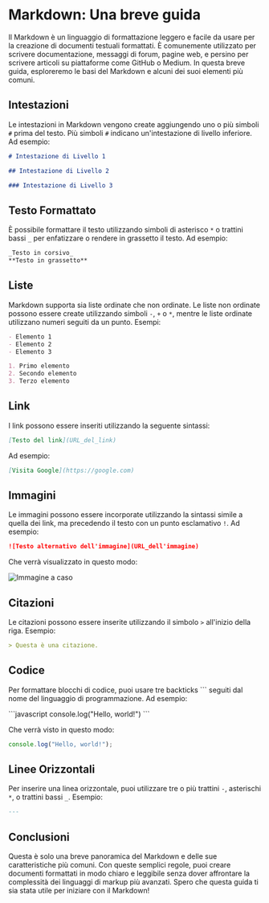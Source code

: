 # Markdown: Una breve guida

Il Markdown è un linguaggio di formattazione leggero e facile da usare per la creazione di documenti testuali formattati. È comunemente utilizzato per scrivere documentazione, messaggi di forum, pagine web, e persino per scrivere articoli su piattaforme come GitHub o Medium. In questa breve guida, esploreremo le basi del Markdown e alcuni dei suoi elementi più comuni.

## Intestazioni

Le intestazioni in Markdown vengono create aggiungendo uno o più simboli `#` prima del testo. Più simboli `#` indicano un'intestazione di livello inferiore. Ad esempio:

```markdown
# Intestazione di Livello 1

## Intestazione di Livello 2

### Intestazione di Livello 3
```

## Testo Formattato

È possibile formattare il testo utilizzando simboli di asterisco `*` o trattini bassi `_` per enfatizzare o rendere in grassetto il testo. Ad esempio:

```markdown
_Testo in corsivo_
**Testo in grassetto**
```

## Liste

Markdown supporta sia liste ordinate che non ordinate. Le liste non ordinate possono essere create utilizzando simboli `-`, `+` o `*`, mentre le liste ordinate utilizzano numeri seguiti da un punto. Esempi:

```markdown
- Elemento 1
- Elemento 2
- Elemento 3

1. Primo elemento
2. Secondo elemento
3. Terzo elemento
```

## Link

I link possono essere inseriti utilizzando la seguente sintassi:

```markdown
[Testo del link](URL_del_link)
```

Ad esempio:

```markdown
[Visita Google](https://google.com)
```

## Immagini

Le immagini possono essere incorporate utilizzando la sintassi simile a quella dei link, ma precedendo il testo con un punto esclamativo `!`. Ad esempio:

```markdown
![Testo alternativo dell'immagine](URL_dell'immagine)
```

Che verrà visualizzato in questo modo:

![Immagine a caso](https://picsum.photos/200)

## Citazioni

Le citazioni possono essere inserite utilizzando il simbolo `>` all'inizio della riga. Esempio:

```markdown
> Questa è una citazione.
```

## Codice

Per formattare blocchi di codice, puoi usare tre backticks ``` seguiti dal nome del linguaggio di programmazione. Ad esempio:

\```javascript
console.log("Hello, world!")
\```

Che verrà visto in questo modo:

```javascript
console.log("Hello, world!");
```

## Linee Orizzontali

Per inserire una linea orizzontale, puoi utilizzare tre o più trattini `-`, asterischi `*`, o trattini bassi `_`. Esempio:

```markdown
---
```

## Conclusioni

Questa è solo una breve panoramica del Markdown e delle sue caratteristiche più comuni. Con queste semplici regole, puoi creare documenti formattati in modo chiaro e leggibile senza dover affrontare la complessità dei linguaggi di markup più avanzati. Spero che questa guida ti sia stata utile per iniziare con il Markdown!
